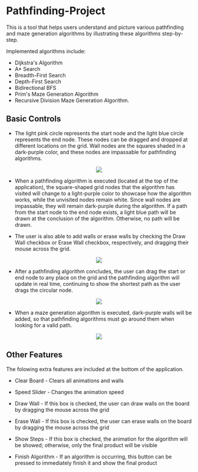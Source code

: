 # Pathfinding-Project
This is a tool that helps users understand and picture various pathfinding and maze generation algorithms by illustrating these algorithms step-by-step. 

Implemented algorithms include:
- Dijkstra's Algorithm
- A* Search
- Breadth-First Search 
- Depth-First Search
- Bidirectional BFS
- Prim's Maze Generation Algorithm
- Recursive Division Maze Generation Algorithm.

## Basic Controls
- The light pink circle represents the start node and the light blue circle represents the end node. These nodes can be dragged and dropped at different locations on the grid. Wall nodes are the squares shaded in a dark-purple color, and these nodes are impassable for pathfinding algorithms.

<p align = "center">
  <img src = "https://user-images.githubusercontent.com/63945057/87722510-12dc1f80-c76d-11ea-9d89-3d1c06905fca.png">
</p>       
                                                                                                                   
- When a pathfinding algorithm is executed (located at the top of the application), the square-shaped grid nodes that the algorithm has visited will change to a light-purple color to showcase how the algorithm works, while the unvisited nodes remain white. Since wall nodes are impassable, they will remain dark-purple during the algorithm. If a path from the start node to the end node exists, a light blue path will be drawn at the conclusion of the algorithm. Otherwise, no path will be drawn.

- The user is also able to add walls or erase walls by checking the Draw Wall checkbox or Erase Wall checkbox, respectively, and dragging their mouse across the grid.

<p align = "center">
  <img src = "https://user-images.githubusercontent.com/63945057/87724448-58e6b280-c770-11ea-93b9-3d0485f45656.gif">
</p>

- After a pathfinding algorithm concludes, the user can drag the start or end node to any place on the grid and the pathfinding algorithm will update in real time, continuing to show the shortest path as the user drags the circular node.

<p align="center">
  <img src="https://user-images.githubusercontent.com/63945057/87723357-90ecf600-c76e-11ea-83fb-fa8fb96d596a.gif">
</p>

- When a maze generation algorithm is executed, dark-purple walls will be added, so that pathfinding algorithms must go around them when looking for a valid path.

<p align="center">
  <img src="https://user-images.githubusercontent.com/63945057/87723092-1fad4300-c76e-11ea-8dca-6d277a7240e7.gif">
</p>


## Other Features
The folowing extra features are included at the bottom of the application.

- <p> Clear Board - Clears all animations and walls </p>
- <p> Speed Slider - Changes the animation speed </p>
- <p> Draw Wall - If this box is checked, the user can draw walls on the board by dragging the mouse across the grid </p>
- <p> Erase Wall - If this box is checked, the user can erase walls on the board by dragging the mouse across the grid </p>
- <p> Show Steps - If this box is checked, the animation for the algorithm will be showed; otherwise, only the final product will be visible </p>
- <p> Finish Algorithm - If an algorithm is occurring, this button can be pressed to immediately finish it and show the final product </p>
